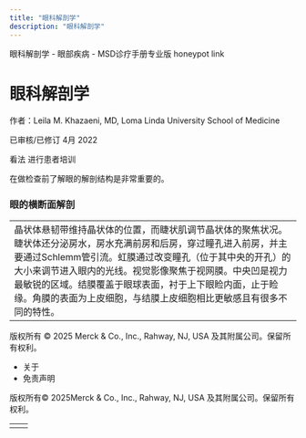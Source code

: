 ```yaml
---
title: "眼科解剖学"
description: "眼科解剖学"
---
```


﻿眼科解剖学 \- 眼部疾病 \- MSD诊疗手册专业版 honeypot link

# 眼科解剖学

作者：Leila M. Khazaeni, MD, Loma Linda University School of Medicine

已审核/已修订 4月 2022

看法 进行患者培训

在做检查前了解眼的解剖结构是非常重要的。

### 眼的横断面解剖

|     |
| --- |
| 晶状体悬韧带维持晶状体的位置，而睫状肌调节晶状体的聚焦状况。睫状体还分泌房水，房水充满前房和后房，穿过瞳孔进入前房，并主要通过Schlemm管引流。虹膜通过改变瞳孔（位于其中央的开孔）的大小来调节进入眼内的光线。视觉影像聚焦于视网膜。中央凹是视力最敏锐的区域。结膜覆盖于眼球表面，衬于上下眼睑内面，止于睑缘。角膜的表面为上皮细胞，与结膜上皮细胞相比更敏感且有很多不同的特性。<br> |



版权所有 © 2025
Merck & Co., Inc., Rahway, NJ, USA 及其附属公司。保留所有权利。

- 关于
- 免责声明

版权所有© 2025Merck & Co., Inc., Rahway, NJ, USA 及其附属公司。保留所有权利。

|     |     |
| --- | --- |
|  |  |
